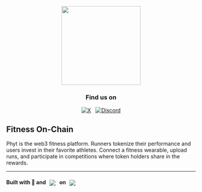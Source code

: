 <div align="center">

  <a href="https://phyt.fun">
    <img src="https://rsg5uys7zq.ufs.sh/f/AMgtrA9DGKkFUwXgOm4E6ySthNuLs5WiFPfOGvoMI7ValHjB" height="210" />
  </a>

<!-- [![TypeScript](https://img.shields.io/badge/TypeScript-5.8-blue?logo=typescript&logoColor=white)](https://www.typescriptlang.org/)
[![Solidity](https://img.shields.io/badge/Solidity-0.8.30-363636?logo=solidity)](https://soliditylang.org/)
[![pnpm](https://img.shields.io/badge/pnpm-10.12.1-F69220?logo=pnpm&logoColor=white)](https://pnpm.io/) -->

<!-- [![Tests](https://github.com/yourusername/phyt/actions/workflows/test.yml/badge.svg)](https://github.com/yourusername/phyt/actions/workflows/test.yml) -->
<!-- [![Coverage](https://codecov.io/gh/yourusername/phyt/branch/main/graph/badge.svg)](https://codecov.io/gh/yourusername/phyt) -->

### Find us on

[![X](https://img.shields.io/badge/X-%23000000.svg?style=for-the-badge&logo=X&logoColor=white)](https://twitter.com/phytdotfun) &nbsp; [![Discord](https://img.shields.io/badge/Discord-%235865F2.svg?style=for-the-badge&logo=discord&logoColor=white)](https://discord.gg/bdVmWMtrZ8)

</div>

## Fitness On-Chain

Phyt is the web3 fitness platform. Runners tokenize their performance and users invest in their favorite athletes. Connect a fitness wearable, upload runs, and participate in competitions where token holders share in the rewards.

---

#### Built with 💪 and &nbsp; <span ><a href="https://app.uniswap.org/"><img src="https://rsg5uys7zq.ufs.sh/f/AMgtrA9DGKkFERDl6wfUBum8Mgfo1FYyXsrLc3tahDp4Q2JS" style="vertical-align: middle;" /></a></span> &nbsp; **on** &nbsp; <span ><a href="https://base.org"><img src="https://img.shields.io/badge/Base-0052FF?style=for-the-badge&logo=data:image/svg+xml;base64,PHN2ZyB3aWR0aD0iMTExIiBoZWlnaHQ9IjExMSIgdmlld0JveD0iMCAwIDExMSAxMTEiIGZpbGw9Im5vbmUiIHhtbG5zPSJodHRwOi8vd3d3LnczLm9yZy8yMDAwL3N2ZyI+CjxwYXRoIGQ9Ik01NC45MjEgMTEwLjAzNEM4NS4zNTkgMTEwLjAzNCAxMTAuMDM0IDg1LjQwMiAxMTAuMDM0IDU1LjAxN0MxMTAuMDM0IDI0LjYzMTkgODUuMzU5IDAgNTQuOTIxIDBDMjYuMDQzMiAwIDIuMzUyODEgMjIuMTcxNCAwIDUwLjM5MjNINzIuODQ2N1Y1OS42NDE2SDMuOTU2NWUtMDdDMi4zNTI4MSA4Ny44NjI1IDI2LjA0MzIgMTEwLjAzNCA1NC45MjEgMTEwLjAzNFoiIGZpbGw9IndoaXRlIi8+Cjwvc3ZnPg==" style="vertical-align: middle;" /></a></span> &nbsp;

<!-- MARKDOWN LINKS & IMAGES -->
<!-- https://www.markdownguide.org/basic-syntax/#reference-style-links -->
<!-- [![Uniswap][Uniswap.org]][Uniswap-url] -->
<!-- [![Base][Base.org]][Base-url] -->

[Base.org]: https://img.shields.io/badge/Base-0052FF?style=for-the-badge&logo=data:image/svg+xml;base64,PHN2ZyB3aWR0aD0iMTExIiBoZWlnaHQ9IjExMSIgdmlld0JveD0iMCAwIDExMSAxMTEiIGZpbGw9Im5vbmUiIHhtbG5zPSJodHRwOi8vd3d3LnczLm9yZy8yMDAwL3N2ZyI+CjxwYXRoIGQ9Ik01NC45MjEgMTEwLjAzNEM4NS4zNTkgMTEwLjAzNCAxMTAuMDM0IDg1LjQwMiAxMTAuMDM0IDU1LjAxN0MxMTAuMDM0IDI0LjYzMTkgODUuMzU5IDAgNTQuOTIxIDBDMjYuMDQzMiAwIDIuMzUyODEgMjIuMTcxNCAwIDUwLjM5MjNINzIuODQ2N1Y1OS42NDE2SDMuOTU2NWUtMDdDMi4zNTI4MSA4Ny44NjI1IDI2LjA0MzIgMTEwLjAzNCA1NC45MjEgMTEwLjAzNFoiIGZpbGw9IndoaXRlIi8+Cjwvc3ZnPg==
[Base-url]: https://base.org
[Uniswap.org]: https://rsg5uys7zq.ufs.sh/f/AMgtrA9DGKkFERDl6wfUBum8Mgfo1FYyXsrLc3tahDp4Q2JS
[Uniswap-url]: https://app.uniswap.org/
